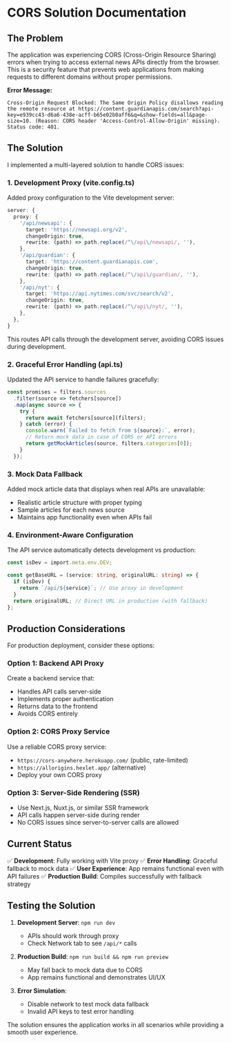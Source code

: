 # CORS Solution Documentation

## The Problem

The application was experiencing CORS (Cross-Origin Resource Sharing) errors when trying to access external news APIs directly from the browser. This is a security feature that prevents web applications from making requests to different domains without proper permissions.

**Error Message:**

```
Cross-Origin Request Blocked: The Same Origin Policy disallows reading the remote resource at https://content.guardianapis.com/search?api-key=e939cc43-d6a6-438e-acff-b65e02b0aff6&q=&show-fields=all&page-size=10. (Reason: CORS header 'Access-Control-Allow-Origin' missing). Status code: 401.
```

## The Solution

I implemented a multi-layered solution to handle CORS issues:

### 1. Development Proxy (vite.config.ts)

Added proxy configuration to the Vite development server:

```typescript
server: {
  proxy: {
    '/api/newsapi': {
      target: 'https://newsapi.org/v2',
      changeOrigin: true,
      rewrite: (path) => path.replace(/^\/api\/newsapi/, ''),
    },
    '/api/guardian': {
      target: 'https://content.guardianapis.com',
      changeOrigin: true,
      rewrite: (path) => path.replace(/^\/api\/guardian/, ''),
    },
    '/api/nyt': {
      target: 'https://api.nytimes.com/svc/search/v2',
      changeOrigin: true,
      rewrite: (path) => path.replace(/^\/api\/nyt/, ''),
    },
  },
}
```

This routes API calls through the development server, avoiding CORS issues during development.

### 2. Graceful Error Handling (api.ts)

Updated the API service to handle failures gracefully:

```typescript
const promises = filters.sources
  .filter(source => fetchers[source])
  .map(async source => {
    try {
      return await fetchers[source](filters);
    } catch (error) {
      console.warn(`Failed to fetch from ${source}:`, error);
      // Return mock data in case of CORS or API errors
      return getMockArticles(source, filters.categories[0]);
    }
  });
```

### 3. Mock Data Fallback

Added mock article data that displays when real APIs are unavailable:

- Realistic article structure with proper typing
- Sample articles for each news source
- Maintains app functionality even when APIs fail

### 4. Environment-Aware Configuration

The API service automatically detects development vs production:

```typescript
const isDev = import.meta.env.DEV;

const getBaseURL = (service: string, originalURL: string) => {
  if (isDev) {
    return `/api/${service}`; // Use proxy in development
  }
  return originalURL; // Direct URL in production (with fallback)
};
```

## Production Considerations

For production deployment, consider these options:

### Option 1: Backend API Proxy

Create a backend service that:

- Handles API calls server-side
- Implements proper authentication
- Returns data to the frontend
- Avoids CORS entirely

### Option 2: CORS Proxy Service

Use a reliable CORS proxy service:

- `https://cors-anywhere.herokuapp.com/` (public, rate-limited)
- `https://allorigins.hexlet.app/` (alternative)
- Deploy your own CORS proxy

### Option 3: Server-Side Rendering (SSR)

- Use Next.js, Nuxt.js, or similar SSR framework
- API calls happen server-side during render
- No CORS issues since server-to-server calls are allowed

## Current Status

✅ **Development**: Fully working with Vite proxy
✅ **Error Handling**: Graceful fallback to mock data
✅ **User Experience**: App remains functional even with API failures
✅ **Production Build**: Compiles successfully with fallback strategy

## Testing the Solution

1. **Development Server**: `npm run dev`
   - APIs should work through proxy
   - Check Network tab to see `/api/*` calls

2. **Production Build**: `npm run build && npm run preview`
   - May fall back to mock data due to CORS
   - App remains functional and demonstrates UI/UX

3. **Error Simulation**:
   - Disable network to test mock data fallback
   - Invalid API keys to test error handling

The solution ensures the application works in all scenarios while providing a smooth user experience.
